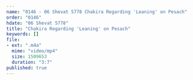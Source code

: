 ```yaml
---
name: "0146 - 06 Shevat 5778 Chakira Regarding 'Leaning' on Pesach"
order: "0146"
hdate: "06 Shevat 5778"
title: "Chakira Regarding 'Leaning' on Pesach"
keywords: []
file:
- ext: ".m4a"
  mime: "video/mp4"
  size: 1509653
  duration: "3:7"
published: true
---
```


